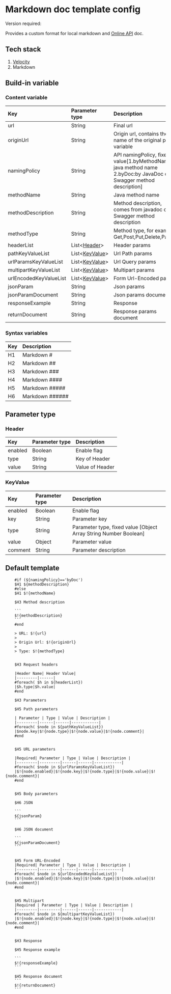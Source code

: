 # Markdown doc template config

Version required: <Badge text="2023.2.2+"/>

Provides a custom format for local markdown and [Online API](./apiDocSync.md) doc.

## Tech stack

1. [Velocity](https://velocity.apache.org/)
2. Markdown

## Build-in variable

### Content variable

| Key                    | Parameter type                | Description                                                                                                        |
|:-----------------------|:------------------------------|:-------------------------------------------------------------------------------------------------------------------|
| url                    | String                        | Final url                                                                                                          |
| originUrl              | String                        | Origin url, contains the name of the original path variable                                                        |
| namingPolicy           | String                        | API namingPolicy, fixed value[1.byMethodName:by java method name 2.byDoc:by JavaDoc or Swagger method description] |
| methodName             | String                        | Java method name                                                                                                   |
| methodDescription      | String                        | Method description, comes from javadoc or Swagger method description                                               |
| methodType             | String                        | Method type, for example Get,Post,Put,Delete,Patch                                                                 |
| headerList             | List\<[Header](#header)\>     | Header params                                                                                                      |
| pathKeyValueList       | List\<[KeyValue](#keyvalue)\> | Url Path params                                                                                                    |
| urlParamsKeyValueList  | List\<[KeyValue](#keyvalue)\> | Url Query params                                                                                                   |
| multipartKeyValueList  | List\<[KeyValue](#keyvalue)\> | Multipart params                                                                                                   |
| urlEncodedKeyValueList | List\<[KeyValue](#keyvalue)\> | Form Url-Encoded params                                                                                            |
| jsonParam              | String                        | Json params                                                                                                        |
| jsonParamDocument      | String                        | Json params document                                                                                               |
| responseExample        | String                        | Response                                                                                                           |
| returnDocument         | String                        | Response params document                                                                                           |

### Syntax variables

| Key | Description     |
|:----|:----------------|
| H1  | Markdown #      |
| H2  | Markdown ##     |
| H3  | Markdown ###    |
| H4  | Markdown ####   |
| H5  | Markdown #####  |
| H6  | Markdown ###### |

## Parameter type

### Header

| Key     | Parameter type | Description     |
|:--------|:---------------|:----------------|
| enabled | Boolean        | Enable flag     |
| type    | String         | Key of Header   |
| value   | String         | Value of Header |

### KeyValue

| Key     | Parameter type | Description                                                      |
|:--------|:---------------|:-----------------------------------------------------------------|
| enabled | Boolean        | Enable flag                                                      |
| key     | String         | Parameter key                                                    |
| type    | String         | Parameter type, fixed value [Object Array String Number Boolean] |
| value   | Object         | Parameter value                                                  |
| comment | String         | Parameter description                                            |

## Default template

```velocity
    #if (${namingPolicy}=='byDoc')
    $H1 ${methodDescription}
    #else
    $H1 $!{methodName}
    
    $H3 Method description
    
    ```
    $!{methodDescription}
    ```
    #end
    
    > URL: $!{url}
    >
    > Origin Url: $!{originUrl}
    >
    > Type: $!{methodType}
    
    
    $H3 Request headers
    
    |Header Name| Header Value|
    |---------|------|
    #foreach( $h in ${headerList})
    |$h.type|$h.value|
    #end
    
    $H3 Parameters
    
    $H5 Path parameters
    
    | Parameter | Type | Value | Description |
    |---------|------|------|------------|
    #foreach( $node in ${pathKeyValueList})
    |$node.key|$!{node.type}|$!{node.value}|$!{node.comment}|
    #end
    
    
    $H5 URL parameters
    
    |Required| Parameter | Type | Value | Description |
    |---------|---------|------|------|------------|
    #foreach( $node in ${urlParamsKeyValueList})
    |$!{node.enabled}|$!{node.key}|$!{node.type}|$!{node.value}|$!{node.comment}|
    #end
    
    
    $H5 Body parameters
    
    $H6 JSON
    
    ```
    ${jsonParam}
    ```
    
    $H6 JSON document
    
    ```
    ${jsonParamDocument}
    ```
    
    
    $H5 Form URL-Encoded
    |Required| Parameter | Type | Value | Description |
    |---------|---------|------|------|------------|
    #foreach( $node in ${urlEncodedKeyValueList})
    |$!{node.enabled}|$!{node.key}|$!{node.type}|$!{node.value}|$!{node.comment}|
    #end
    
    
    $H5 Multipart
    |Required | Parameter | Type | Value | Description |
    |---------|---------|------|------|------------|
    #foreach( $node in ${multipartKeyValueList})
    |$!{node.enabled}|$!{node.key}|$!{node.type}|$!{node.value}|$!{node.comment}|
    #end
    
    
    $H3 Response
    
    $H5 Response example
    
    ```
    $!{responseExample}
    ```
    
    $H5 Response document
    ```
    $!{returnDocument}
    ```

```


